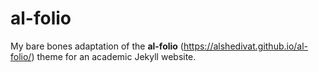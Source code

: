 # al-folio

My bare bones adaptation of the **al-folio** (https://alshedivat.github.io/al-folio/) theme for an academic Jekyll website.
